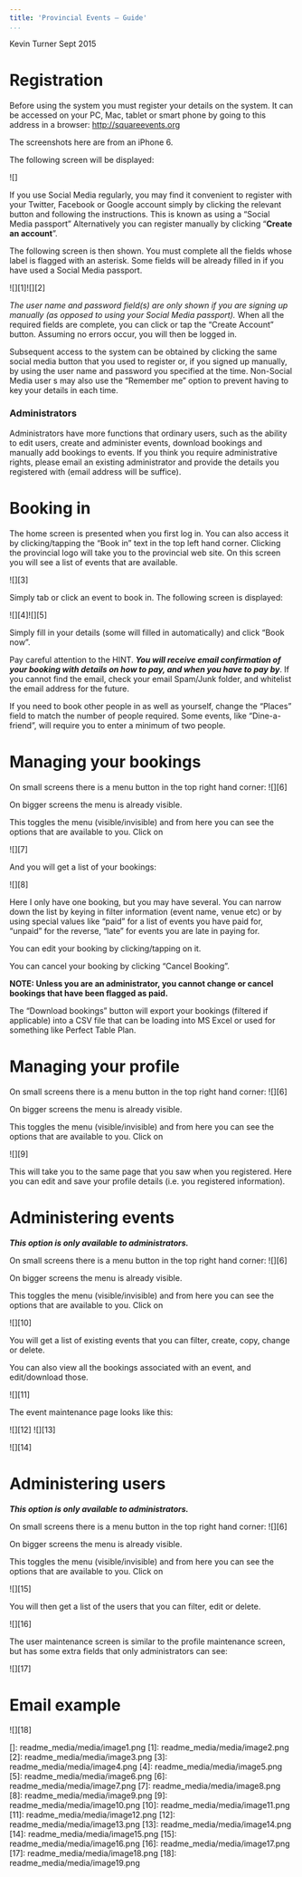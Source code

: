 ```yaml
---
title: 'Provincial Events – Guide'
...
```


Kevin Turner Sept 2015

Registration
============

Before using the system you must register your details on the system. It can be accessed on your PC, Mac, tablet or smart phone by going to this address in a browser: <http://squareevents.org>

The screenshots here are from an iPhone 6.

The following screen will be displayed:

![]

If you use Social Media regularly, you may find it convenient to register with your Twitter, Facebook or Google account simply by clicking the relevant button and following the instructions. This is known as using a “Social Media passport” Alternatively you can register manually by clicking “**Create an account**”.

The following screen is then shown. You must complete all the fields whose label is flagged with an asterisk. Some fields will be already filled in if you have used a Social Media passport.

![][1]![][2]

*The user name and password field(s) are only shown if you are signing up manually (as opposed to using your Social Media passport).* When all the required fields are complete, you can click or tap the “Create Account” button. Assuming no errors occur, you will then be logged in.

Subsequent access to the system can be obtained by clicking the same social media button that you used to register or, if you signed up manually, by using the user name and password you specified at the time. Non-Social Media user s may also use the “Remember me” option to prevent having to key your details in each time.

### Administrators

Administrators have more functions that ordinary users, such as the ability to edit users, create and administer events, download bookings and manually add bookings to events. If you think you require administrative rights, please email an existing administrator and provide the details you registered with (email address will be suffice).

Booking in
==========

The home screen is presented when you first log in. You can also access it by clicking/tapping the “Book in” text in the top left hand corner. Clicking the provincial logo will take you to the provincial web site. On this screen you will see a list of events that are available.

![][3]

Simply tab or click an event to book in. The following screen is displayed:

![][4]![][5]

Simply fill in your details (some will filled in automatically) and click “Book now”.

Pay careful attention to the HINT. ***You will receive email confirmation of your booking with details on how to pay, and when you have to pay by***. If you cannot find the email, check your email Spam/Junk folder, and whitelist the email address for the future.

If you need to book other people in as well as yourself, change the “Places” field to match the number of people required. Some events, like “Dine-a-friend”, will require you to enter a minimum of two people.

Managing your bookings
======================

On small screens there is a menu button in the top right hand corner: ![][6]

On bigger screens the menu is already visible.

This toggles the menu (visible/invisible) and from here you can see the options that are available to you. Click on

![][7]

And you will get a list of your bookings:

![][8]

Here I only have one booking, but you may have several. You can narrow down the list by keying in filter information (event name, venue etc) or by using special values like “paid” for a list of events you have paid for, “unpaid” for the reverse, “late” for events you are late in paying for.

You can edit your booking by clicking/tapping on it.

You can cancel your booking by clicking “Cancel Booking”.

**NOTE: Unless you are an administrator, you cannot change or cancel bookings that have been flagged as paid.**

The “Download bookings” button will export your bookings (filtered if applicable) into a CSV file that can be loading into MS Excel or used for something like Perfect Table Plan.

Managing your profile
=====================

On small screens there is a menu button in the top right hand corner: ![][6]

On bigger screens the menu is already visible.

This toggles the menu (visible/invisible) and from here you can see the options that are available to you. Click on

![][9]

This will take you to the same page that you saw when you registered. Here you can edit and save your profile details (i.e. you registered information).

Administering events
====================

***This option is only available to administrators.***

On small screens there is a menu button in the top right hand corner: ![][6]

On bigger screens the menu is already visible.

This toggles the menu (visible/invisible) and from here you can see the options that are available to you. Click on

![][10]

You will get a list of existing events that you can filter, create, copy, change or delete.

You can also view all the bookings associated with an event, and edit/download those.

![][11]

The event maintenance page looks like this:

![][12] ![][13]

![][14]

Administering users
===================

***This option is only available to administrators.***

On small screens there is a menu button in the top right hand corner: ![][6]

On bigger screens the menu is already visible.

This toggles the menu (visible/invisible) and from here you can see the options that are available to you. Click on

![][15]

You will then get a list of the users that you can filter, edit or delete.

![][16]

The user maintenance screen is similar to the profile maintenance screen, but has some extra fields that only administrators can see:

![][17]

Email example
=============

![][18]

  []: readme_media/media/image1.png
  [1]: readme_media/media/image2.png
  [2]: readme_media/media/image3.png
  [3]: readme_media/media/image4.png
  [4]: readme_media/media/image5.png
  [5]: readme_media/media/image6.png
  [6]: readme_media/media/image7.png
  [7]: readme_media/media/image8.png
  [8]: readme_media/media/image9.png
  [9]: readme_media/media/image10.png
  [10]: readme_media/media/image11.png
  [11]: readme_media/media/image12.png
  [12]: readme_media/media/image13.png
  [13]: readme_media/media/image14.png
  [14]: readme_media/media/image15.png
  [15]: readme_media/media/image16.png
  [16]: readme_media/media/image17.png
  [17]: readme_media/media/image18.png
  [18]: readme_media/media/image19.png
